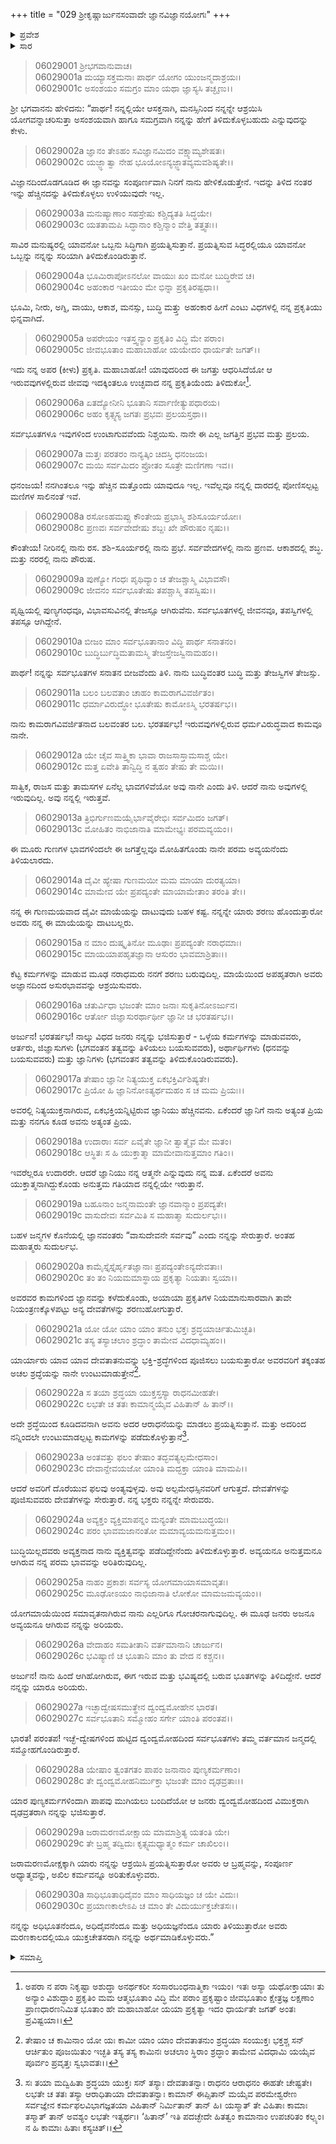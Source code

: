 +++
title = "029 ಶ್ರೀಕೃಷ್ಣಾರ್ಜುನಸಂವಾದೇ ಜ್ಞಾನವಿಜ್ಞಾನಯೋಗಃ"
+++

<details><summary>ಪ್ರವೇಶ</summary>


।।   ಓಂ ಓಂ ನಮೋ ನಾರಾಯಣಾಯ।।   ಶ್ರೀ ವೇದವ್ಯಾಸಾಯ ನಮಃ ।।

ಶ್ರೀ ಕೃಷ್ಣದ್ವೈಪಾಯನ ವೇದವ್ಯಾಸ ವಿರಚಿತ  

**ಶ್ರೀ ಮಹಾಭಾರತ**

**ಭೀಷ್ಮ ಪರ್ವ**

**ಭಗವದ್ಗೀತಾ ಪರ್ವ**

**ಅಧ್ಯಾಯ 29**

</details>

<details><summary>ಸಾರ</summary>



</details>


> 06029001 ಶ್ರೀಭಗವಾನುವಾಚ।   
06029001a ಮಯ್ಯಾಸಕ್ತಮನಾಃ ಪಾರ್ಥ ಯೋಗಂ ಯುಂಜನ್ಮದಾಶ್ರಯಃ।   
06029001c ಅಸಂಶಯಂ ಸಮಗ್ರಂ ಮಾಂ ಯಥಾ ಜ್ಞಾಸ್ಯಸಿ ತಚ್ಛೃಣು।।

ಶ್ರೀ ಭಗವಾನನು ಹೇಳಿದನು: “ಪಾರ್ಥ! ನನ್ನಲ್ಲಿಯೇ ಆಸಕ್ತನಾಗಿ, ಮನಸ್ಸಿನಿಂದ ನನ್ನನ್ನೇ ಆಶ್ರಯಿಸಿ ಯೋಗವನ್ನಾಚರಿಸುತ್ತಾ ಅಸಂಶಯವಾಗಿ ಹಾಗೂ ಸಮಗ್ರವಾಗಿ ನನ್ನನ್ನು ಹೇಗೆ ತಿಳಿದುಕೊಳ್ಳಬಹುದು ಎನ್ನುವುದನ್ನು ಕೇಳು.

> 06029002a ಜ್ಞಾನಂ ತೇಽಹಂ ಸವಿಜ್ಞಾನಮಿದಂ ವಕ್ಷ್ಯಾಮ್ಯಶೇಷತಃ।   
06029002c ಯಜ್ಜ್ಞಾತ್ವಾ ನೇಹ ಭೂಯೋಽನ್ಯಜ್ಜ್ಞಾತವ್ಯಮವಶಿಷ್ಯತೇ।।

ವಿಜ್ಞಾನದಿಂದೊಡಗೂಡಿದ ಈ ಜ್ಞಾನವನ್ನು ಸಂಪೂರ್ಣವಾಗಿ ನಿನಗೆ ನಾನು ಹೇಳಿಕೊಡುತ್ತೇನೆ. ಇದನ್ನು ತಿಳಿದ ನಂತರ ಇನ್ನು ಹೆಚ್ಚಿನದನ್ನು ತಿಳಿದುಕೊಳ್ಳಲು ಉಳಿಯುವುದೇ ಇಲ್ಲ.

> 06029003a ಮನುಷ್ಯಾಣಾಂ ಸಹಸ್ರೇಷು ಕಶ್ಚಿದ್ಯತತಿ ಸಿದ್ಧಯೇ।   
06029003c ಯತತಾಮಪಿ ಸಿದ್ಧಾನಾಂ ಕಶ್ಚಿನ್ಮಾಂ ವೇತ್ತಿ ತತ್ತ್ವತಃ।।

ಸಾವಿರ ಮನುಷ್ಯರಲ್ಲಿ ಯಾವನೋ ಒಬ್ಬನು ಸಿದ್ಧಿಗಾಗಿ ಪ್ರಯತ್ನಿಸುತ್ತಾನೆ. ಪ್ರಯತ್ನಿಸುವ ಸಿದ್ಧರಲ್ಲಿಯೂ ಯಾವನೋ ಒಬ್ಬನ್ನು ನನ್ನನ್ನು ಸರಿಯಾಗಿ ತಿಳಿದುಕೊಂಡಿರುತ್ತಾನೆ.

> 06029004a ಭೂಮಿರಾಪೋಽನಲೋ ವಾಯುಃ ಖಂ ಮನೋ ಬುದ್ಧಿರೇವ ಚ।   
06029004c ಅಹಂಕಾರ ಇತೀಯಂ ಮೇ ಭಿನ್ನಾ ಪ್ರಕೃತಿರಷ್ಟಧಾ।।

ಭೂಮಿ, ನೀರು, ಅಗ್ನಿ, ವಾಯು, ಆಕಾಶ, ಮನಸ್ಸು, ಬುದ್ಧಿ ಮತ್ತ್ತು ಅಹಂಕಾರ ಹೀಗೆ ಎಂಟು ವಿಧಗಳಲ್ಲಿ ನನ್ನ ಪ್ರಕೃತಿಯು ಭಿನ್ನವಾಗಿದೆ.

> 06029005a ಅಪರೇಯಂ ಇತಸ್ತ್ವನ್ಯಾಂ ಪ್ರಕೃತಿಂ ವಿದ್ಧಿ ಮೇ ಪರಾಂ।   
06029005c ಜೀವಭೂತಾಂ ಮಹಾಬಾಹೋ ಯಯೇದಂ ಧಾರ್ಯತೇ ಜಗತ್।।

ಇದು ನನ್ನ ಅಪರ (ಕೀಳು) ಪ್ರಕೃತಿ. ಮಹಾಬಾಹೋ! ಯಾವುದರಿಂದ ಈ ಜಗತ್ತು ಆಧರಿಸಿದೆಯೋ ಆ ಇರುವವುಗಳಲ್ಲಿರುವ ಜೀವವು ಇದಕ್ಕಿಂತಲೂ ಉಚ್ಛವಾದ ನನ್ನ ಪ್ರಕೃತಿಯೆಂದು ತಿಳಿದುಕೋ[^1].

> 06029006a ಏತದ್ಯೋನೀನಿ ಭೂತಾನಿ ಸರ್ವಾಣೀತ್ಯುಪಧಾರಯ।   
06029006c ಅಹಂ ಕೃತ್ಸ್ನಸ್ಯ ಜಗತಃ ಪ್ರಭವಃ ಪ್ರಲಯಸ್ತಥಾ।।

ಸರ್ವಭೂತಗಳೂ ಇವುಗಳಿಂದ ಉಂಟಾಗುವವೆಂದು ನಿಶ್ಚಯಿಸು. ನಾನೇ ಈ ಎಲ್ಲ ಜಗತ್ತಿನ ಪ್ರಭವ ಮತ್ತು ಪ್ರಲಯ.

> 06029007a ಮತ್ತಃ ಪರತರಂ ನಾನ್ಯತ್ಕಿಂ ಚಿದಸ್ತಿ ಧನಂಜಯ।   
06029007c ಮಯಿ ಸರ್ವಮಿದಂ ಪ್ರೋತಂ ಸೂತ್ರೇ ಮಣಿಗಣಾ ಇವ।।

ಧನಂಜಯ! ನನಗಿಂತಲೂ ಇನ್ನು ಹೆಚ್ಚಿನ ಮತ್ತೊಂದು ಯಾವುದೂ ಇಲ್ಲ. ಇವೆಲ್ಲವೂ ನನ್ನಲ್ಲಿ ದಾರದಲ್ಲಿ ಪೋಣಿಸಲ್ಪಟ್ಟ ಮಣಿಗಳ ಸಾಲಿನಂತೆ ಇವೆ.

> 06029008a ರಸೋಽಹಮಪ್ಸು ಕೌಂತೇಯ ಪ್ರಭಾಸ್ಮಿ ಶಶಿಸೂರ್ಯಯೋಃ।   
06029008c ಪ್ರಣವಃ ಸರ್ವವೇದೇಷು ಶಬ್ದಃ ಖೇ ಪೌರುಷಂ ನೃಷು।।

ಕೌಂತೇಯ! ನೀರಿನಲ್ಲಿ ನಾನು ರಸ. ಶಶಿ-ಸೂರ್ಯರಲ್ಲಿ ನಾನು ಪ್ರಭೆ. ಸರ್ವವೇದಗಳಲ್ಲಿ ನಾನು ಪ್ರಣವ. ಆಕಾಶದಲ್ಲಿ ಶಬ್ಧ. ಮತ್ತು ನರರಲ್ಲಿ ನಾನು ಪೌರುಷ.

> 06029009a ಪುಣ್ಯೋ ಗಂಧಃ ಪೃಥಿವ್ಯಾಂ ಚ ತೇಜಶ್ಚಾಸ್ಮಿ ವಿಭಾವಸೌ।   
06029009c ಜೀವನಂ ಸರ್ವಭೂತೇಷು ತಪಶ್ಚಾಸ್ಮಿ ತಪಸ್ವಿಷು।।

ಪೃಥ್ವಿಯಲ್ಲಿ ಪುಣ್ಯಗಂಧವೂ, ವಿಭಾವಸುವಿನಲ್ಲಿ ತೇಜಸ್ಸೂ ಆಗಿರುವೆನು. ಸರ್ವಭೂತಗಳಲ್ಲಿ ಜೀವನವೂ, ತಪಸ್ವಿಗಳಲ್ಲಿ ತಪಸ್ಸೂ ಆಗಿದ್ದೇನೆ.

> 06029010a ಬೀಜಂ ಮಾಂ ಸರ್ವಭೂತಾನಾಂ ವಿದ್ಧಿ ಪಾರ್ಥ ಸನಾತನಂ।   
06029010c ಬುದ್ಧಿರ್ಬುದ್ಧಿಮತಾಮಸ್ಮಿ ತೇಜಸ್ತೇಜಸ್ವಿನಾಮಹಂ।।

ಪಾರ್ಥ! ನನ್ನನ್ನು ಸರ್ವಭೂತಗಳ ಸನಾತನ ಬೀಜವೆಂದು ತಿಳಿ. ನಾನು ಬುದ್ಧಿವಂತರ ಬುದ್ಧಿ ಮತ್ತು ತೇಜಸ್ವಿಗಳ ತೇಜಸ್ಸು.

> 06029011a ಬಲಂ ಬಲವತಾಂ ಚಾಹಂ ಕಾಮರಾಗವಿವರ್ಜಿತಂ।   
06029011c ಧರ್ಮಾವಿರುದ್ಧೋ ಭೂತೇಷು ಕಾಮೋಽಸ್ಮಿ ಭರತರ್ಷಭ।।

ನಾನು ಕಾಮರಾಗವಿವರ್ಜಿತನಾದ ಬಲವಂತರ ಬಲ. ಭರತರ್ಷಭ! ಇರುವವುಗಳಲ್ಲಿರುವ ಧರ್ಮವಿರುದ್ಧವಾದ ಕಾಮವೂ ನಾನೇ.

> 06029012a ಯೇ ಚೈವ ಸಾತ್ತ್ವಿಕಾ ಭಾವಾ ರಾಜಸಾಸ್ತಾಮಸಾಶ್ಚ ಯೇ।   
06029012c ಮತ್ತ ಏವೇತಿ ತಾನ್ವಿದ್ಧಿ ನ ತ್ವಹಂ ತೇಷು ತೇ ಮಯಿ।।

ಸಾತ್ವಿಕ, ರಾಜಸ ಮತ್ತು ತಾಮಸಗಳ ಏನೆಲ್ಲ ಭಾವಗಳಿವೆಯೋ ಅವು ನಾನೇ ಎಂದು ತಿಳಿ. ಆದರೆ ನಾನು ಅವುಗಳಲ್ಲಿ ಇರುವುದಿಲ್ಲ. ಅವು ನನ್ನಲ್ಲಿ ಇರುತ್ತವೆ.

> 06029013a ತ್ರಿಭಿರ್ಗುಣಮಯೈರ್ಭಾವೈರೇಭಿಃ ಸರ್ವಮಿದಂ ಜಗತ್।   
06029013c ಮೋಹಿತಂ ನಾಭಿಜಾನಾತಿ ಮಾಮೇಭ್ಯಃ ಪರಮವ್ಯಯಂ।।

ಈ ಮೂರು ಗುಣಗಳ ಭಾವಗಳಿಂದಲೇ ಈ ಜಗತ್ತೆಲ್ಲವೂ ಮೋಹಿತಗೊಂಡು ನಾನೇ ಪರಮ ಅವ್ಯಯನೆಂದು ತಿಳಿಯಲಾರದು.

> 06029014a ದೈವೀ ಹ್ಯೇಷಾ ಗುಣಮಯೀ ಮಮ ಮಾಯಾ ದುರತ್ಯಯಾ।   
06029014c ಮಾಮೇವ ಯೇ ಪ್ರಪದ್ಯಂತೇ ಮಾಯಾಮೇತಾಂ ತರಂತಿ ತೇ।।

ನನ್ನ ಈ ಗುಣಮಯವಾದ ದೈವೀ ಮಾಯೆಯನ್ನು ದಾಟುವುದು ಬಹಳ ಕಷ್ಟ. ನನ್ನನ್ನೇ ಯಾರು ಶರಣು ಹೊಂದುತ್ತಾರೋ ಅವರು ನನ್ನ ಈ ಮಾಯೆಯನ್ನು ದಾಟಬಲ್ಲರು.

> 06029015a ನ ಮಾಂ ದುಷ್ಕೃತಿನೋ ಮೂಢಾಃ ಪ್ರಪದ್ಯಂತೇ ನರಾಧಮಾಃ।   
06029015c ಮಾಯಯಾಪಹೃತಜ್ಞಾನಾ ಆಸುರಂ ಭಾವಮಾಶ್ರಿತಾಃ।।

ಕೆಟ್ಟ ಕರ್ಮಗಳನ್ನು ಮಾಡುವ ಮೂಢ ನರಾಧಮರು ನನಗೆ ಶರಣು ಬರುವುದಿಲ್ಲ. ಮಾಯೆಯಿಂದ ಅಪಹೃತರಾಗಿ ಅವರು ಅಜ್ಞಾನದಿಂದ ಅಸುರಭಾವವನ್ನು ಆಶ್ರಯಿಸುವರು.

> 06029016a ಚತುರ್ವಿಧಾ ಭಜಂತೇ ಮಾಂ ಜನಾಃ ಸುಕೃತಿನೋಽರ್ಜುನ।   
06029016c ಆರ್ತೋ ಜಿಜ್ಞಾಸುರರ್ಥಾರ್ಥೀ ಜ್ಞಾನೀ ಚ ಭರತರ್ಷಭ।।

ಅರ್ಜುನ! ಭರತರ್ಷಭ! ನಾಲ್ಕು ವಿಧದ ಜನರು ನನ್ನನ್ನು ಭಜಿಸುತ್ತಾರೆ - ಒಳ್ಳೆಯ ಕರ್ಮಗಳನ್ನು ಮಾಡುವವರು, ಆರ್ತರು, ಜಿಜ್ಞಾಸುಗಳು (ಭಗವಂತನ ತತ್ವವನ್ನು ತಿಳಿಯಲು ಬಯಸುವವರು), ಅರ್ಥಾರ್ಥಿಗಳು (ಧನವನ್ನು ಬಯಸುವವರು) ಮತ್ತು ಜ್ಞಾನಿಗಳು (ಭಗವಂತನ ತತ್ವವನ್ನು ತಿಳಿದುಕೊಂಡಿರುವವರು).

> 06029017a ತೇಷಾಂ ಜ್ಞಾನೀ ನಿತ್ಯಯುಕ್ತ ಏಕಭಕ್ತಿರ್ವಿಶಿಷ್ಯತೇ।   
06029017c ಪ್ರಿಯೋ ಹಿ ಜ್ಞಾನಿನೋಽತ್ಯರ್ಥಮಹಂ ಸ ಚ ಮಮ ಪ್ರಿಯಃ।।

ಅವರಲ್ಲಿ ನಿತ್ಯಯುಕ್ತನಾಗಿರುವ, ಏಕಭಕ್ತಿಯನ್ನಿಟ್ಟಿರುವ ಜ್ಞಾನಿಯು ಹೆಚ್ಚಿನವನು. ಏಕೆಂದರೆ ಜ್ಞಾನಿಗೆ ನಾನು ಅತ್ಯಂತ ಪ್ರಿಯ ಮತ್ತು ನನಗೂ ಕೂಡ ಅವನು ಅತ್ಯಂತ ಪ್ರಿಯ.

> 06029018a ಉದಾರಾಃ ಸರ್ವ ಏವೈತೇ ಜ್ಞಾನೀ ತ್ವಾತ್ಮೈವ ಮೇ ಮತಂ।   
06029018c ಆಸ್ಥಿತಃ ಸ ಹಿ ಯುಕ್ತಾತ್ಮಾ ಮಾಮೇವಾನುತ್ತಮಾಂ ಗತಿಂ।।

ಇವರೆಲ್ಲರೂ ಉದಾರರೇ. ಆದರೆ ಜ್ಞಾನಿಯು ನನ್ನ ಆತ್ಮನೇ ಎನ್ನುವುದು ನನ್ನ ಮತ. ಏಕೆಂದರೆ ಅವನು ಯುಕ್ತಾತ್ಮನಾಗಿದ್ದುಕೊಂಡು ಅನುತ್ತಮ ಗತಿಯಾದ ನನ್ನಲ್ಲಿಯೇ ಇರುತ್ತಾನೆ.

> 06029019a ಬಹೂನಾಂ ಜನ್ಮನಾಮಂತೇ ಜ್ಞಾನವಾನ್ಮಾಂ ಪ್ರಪದ್ಯತೇ।   
06029019c ವಾಸುದೇವಃ ಸರ್ವಮಿತಿ ಸ ಮಹಾತ್ಮಾ ಸುದುರ್ಲಭಃ।।

ಬಹಳ ಜನ್ಮಗಳ ಕೊನೆಯಲ್ಲಿ ಜ್ಞಾನವಂತರು “ವಾಸುದೇವನೇ ಸರ್ವವು” ಎಂದು ನನ್ನನ್ನು ಸೇರುತ್ತಾರೆ. ಅಂತಹ ಮಹಾತ್ಮರು ಸುದುರ್ಲಭ.

> 06029020a ಕಾಮೈಸ್ತೈಸ್ತೈರ್ಹೃತಜ್ಞಾನಾಃ ಪ್ರಪದ್ಯಂತೇಽನ್ಯದೇವತಾಃ।   
06029020c ತಂ ತಂ ನಿಯಮಮಾಸ್ಥಾಯ ಪ್ರಕೃತ್ಯಾ ನಿಯತಾಃ ಸ್ವಯಾ।।

ಅವರವರ ಕಾಮಗಳಿಂದ ಜ್ಞಾನವನ್ನು ಕಳೆದುಕೊಂಡು, ಅಯಾಯಾ ಪ್ರಕೃತಿಗಳ ನಿಯಮಾನುಸಾರವಾಗಿ ತಾವೇ ನಿಯಂತ್ರಣಕ್ಕೊಳಪಟ್ಟು ಅನ್ಯ ದೇವತೆಗಳನ್ನು ಶರಣುಹೋಗುತ್ತಾರೆ.

> 06029021a ಯೋ ಯೋ ಯಾಂ ಯಾಂ ತನುಂ ಭಕ್ತಃ ಶ್ರದ್ಧಯಾರ್ಚಿತುಮಿಚ್ಛತಿ।   
06029021c ತಸ್ಯ ತಸ್ಯಾಚಲಾಂ ಶ್ರದ್ಧಾಂ ತಾಮೇವ ವಿದಧಾಮ್ಯಹಂ।।

ಯಾರ್ಯಾರು ಯಾವ ಯಾವ ದೇವತಾತನುವನ್ನು ಭಕ್ತಿ-ಶ್ರದ್ಧೆಗಳಿಂದ ಪೂಜಿಸಲು ಬಯಸುತ್ತಾರೋ ಅವರವರಿಗೆ ತಕ್ಕಂತಹ ಅಚಲ ಶ್ರದ್ಧೆಯನ್ನು ನಾನೇ ಉಂಟುಮಾಡುತ್ತೇನೆ[^2].

> 06029022a ಸ ತಯಾ ಶ್ರದ್ಧಯಾ ಯುಕ್ತಸ್ತಸ್ಯಾ ರಾಧನಮೀಹತೇ।   
06029022c ಲಭತೇ ಚ ತತಃ ಕಾಮಾನ್ಮಯೈವ ವಿಹಿತಾನ್ ಹಿ ತಾನ್।।

ಅದೇ ಶ್ರದ್ಧೆಯಿಂದ ಕೂಡಿದವನಾಗಿ ಅವನು ಅದರ ಆರಾಧನೆಯನ್ನು ಮಾಡಲು ಪ್ರಯತ್ನಿಸುತ್ತಾನೆ. ಮತ್ತು ಅದರಿಂದ ನನ್ನಿಂದಲೇ ಉಂಟುಮಾಡಲ್ಪಟ್ಟ ಕಾಮಗಳನ್ನು ಪಡೆದುಕೊಳ್ಳುತ್ತಾನೆ[^3].

> 06029023a ಅಂತವತ್ತು ಫಲಂ ತೇಷಾಂ ತದ್ಭವತ್ಯಲ್ಪಮೇಧಸಾಂ।   
06029023c ದೇವಾನ್ದೇವಯಜೋ ಯಾಂತಿ ಮದ್ಭಕ್ತಾ ಯಾಂತಿ ಮಾಮಪಿ।।

ಆದರೆ ಅವರಿಗೆ ದೊರೆಯುವ ಫಲವು ಅಂತ್ಯವುಳ್ಳವು. ಅವು ಅಲ್ಪಮೇಧಸ್ಸಿನವರಿಗೆ ಆಗುತ್ತದೆ. ದೇವತೆಗಳನ್ನು ಪೂಜಿಸುವವರು ದೇವತೆಗಳನ್ನು ಸೇರುತ್ತಾರೆ. ನನ್ನ ಭಕ್ತರು ನನ್ನನ್ನೇ ಸೇರುವರು.

> 06029024a ಅವ್ಯಕ್ತಂ ವ್ಯಕ್ತಿಮಾಪನ್ನಂ ಮನ್ಯಂತೇ ಮಾಮಬುದ್ಧಯಃ।   
06029024c ಪರಂ ಭಾವಮಜಾನಂತೋ ಮಮಾವ್ಯಯಮನುತ್ತಮಂ।।

ಬುದ್ಧಿಯಿಲ್ಲದವರು ಅವ್ಯಕ್ತನಾದ ನಾನು ವ್ಯಕ್ತಿತ್ವವನ್ನು ಪಡೆದಿದ್ದೇನೆಂದು ತಿಳಿದುಕೊಳ್ಳುತ್ತಾರೆ. ಅವ್ಯಯನೂ ಅನುತ್ತಮನೂ ಆಗಿರುವ ನನ್ನ ಪರಮ ಭಾವವನ್ನು ಅರಿತಿರುವುದಿಲ್ಲ.

> 06029025a ನಾಹಂ ಪ್ರಕಾಶಃ ಸರ್ವಸ್ಯ ಯೋಗಮಾಯಾಸಮಾವೃತಃ।   
06029025c ಮೂಢೋಽಯಂ ನಾಭಿಜಾನಾತಿ ಲೋಕೋ ಮಾಮಜಮವ್ಯಯಂ।।

ಯೋಗಮಾಯೆಯಿಂದ ಸಮಾವೃತನಾಗಿರುವ ನಾನು ಎಲ್ಲರಿಗೂ ಗೋಚರನಾಗುವುದಿಲ್ಲ. ಈ ಮೂಢ ಜನರು ಅಜನೂ ಅವ್ಯಯನೂ ಆಗಿರುವ ನನ್ನನ್ನು ಅರಿಯರು.

> 06029026a ವೇದಾಹಂ ಸಮತೀತಾನಿ ವರ್ತಮಾನಾನಿ ಚಾರ್ಜುನ।   
06029026c ಭವಿಷ್ಯಾಣಿ ಚ ಭೂತಾನಿ ಮಾಂ ತು ವೇದ ನ ಕಶ್ಚನ।।

ಅರ್ಜುನ! ನಾನು ಹಿಂದೆ ಆಗಿಹೋಗಿರುವ, ಈಗ ಇರುವ ಮತ್ತು ಭವಿಷ್ಯದಲ್ಲಿ ಬರುವ ಭೂತಗಳನ್ನು ತಿಳಿದಿದ್ದೇನೆ. ಆದರೆ ನನ್ನನ್ನು ಯಾರೂ ಅರಿಯರು.

> 06029027a ಇಚ್ಛಾದ್ವೇಷಸಮುತ್ಥೇನ ದ್ವಂದ್ವಮೋಹೇನ ಭಾರತ।   
06029027c ಸರ್ವಭೂತಾನಿ ಸಮ್ಮೋಹಂ ಸರ್ಗೇ ಯಾಂತಿ ಪರಂತಪ।।

ಭಾರತ! ಪರಂತಪ! ಇಚ್ಛೆ-ದ್ವೇಷಗಳಿಂದ ಹುಟ್ಟಿದ ದ್ವಂದ್ವಮೋಹದಿಂದ ಸರ್ವಭೂತಗಳು ತಮ್ಮ ವರ್ತಮಾನ ಜನ್ಮದಲ್ಲಿ ಸಮ್ಮೋಹಗೊಂಡಿರುತ್ತಾರೆ.

> 06029028a ಯೇಷಾಂ ತ್ವಂತಗತಂ ಪಾಪಂ ಜನಾನಾಂ ಪುಣ್ಯಕರ್ಮಣಾಂ।   
06029028c ತೇ ದ್ವಂದ್ವಮೋಹನಿರ್ಮುಕ್ತಾ ಭಜಂತೇ ಮಾಂ ದೃಢವ್ರತಾಃ।।

ಯಾರ ಪುಣ್ಯಕರ್ಮಗಳಿಂದಾಗಿ ಪಾಪವು ಮುಗಿಯಲು ಬಂದಿದೆಯೋ ಆ ಜನರು ದ್ವಂದ್ವಮೋಹದಿಂದ ವಿಮುಕ್ತರಾಗಿ ದೃಢವ್ರತರಾಗಿ ನನ್ನನ್ನು ಭಜಿಸುತ್ತಾರೆ.

> 06029029a ಜರಾಮರಣಮೋಕ್ಷಾಯ ಮಾಮಾಶ್ರಿತ್ಯ ಯತಂತಿ ಯೇ।   
06029029c ತೇ ಬ್ರಹ್ಮ ತದ್ವಿದುಃ ಕೃತ್ಸ್ನಮಧ್ಯಾತ್ಮಂ ಕರ್ಮ ಚಾಖಿಲಂ।।

ಜರಾಮರಣಮೋಕ್ಷಕ್ಕಾಗಿ ಯಾರು ನನ್ನನ್ನು ಆಶ್ರಯಿಸಿ ಪ್ರಯತ್ನಿಸುತ್ತಾರೋ ಅವರು ಆ ಬ್ರಹ್ಮವನ್ನು, ಸಂಪೂರ್ಣ ಅಧ್ಯಾತ್ಮವನ್ನು, ಅಖಿಲ ಕರ್ಮವನ್ನೂ ಅರಿತುಕೊಳ್ಳುವರು.

> 06029030a ಸಾಧಿಭೂತಾಧಿದೈವಂ ಮಾಂ ಸಾಧಿಯಜ್ಞಂ ಚ ಯೇ ವಿದುಃ।   
06029030c ಪ್ರಯಾಣಕಾಲೇಽಪಿ ಚ ಮಾಂ ತೇ ವಿದುರ್ಯುಕ್ತಚೇತಸಃ।।

ನನ್ನನ್ನು ಅಧಿಭೂತನೆಂದೂ, ಅಧಿದೈವನೆಂದೂ ಮತ್ತು ಅಧಿಯಜ್ಞನೆಂದೂ ಯಾರು ತಿಳಿಯುತ್ತಾರೋ ಅವರು ಮರಣಕಾಲದಲ್ಲಿಯೂ ಯುಕ್ತಚೇತಸರಾಗಿ ನನ್ನನ್ನು ಅರ್ಥಮಾಡಿಕೊಳ್ಳುವರು.”

<details><summary>ಸಮಾಪ್ತಿ</summary>


ಇತಿ ಶ್ರೀ ಮಹಾಭಾರತೇ ಭೀಷ್ಮ ಪರ್ವಣಿ ಭಗವದ್ಗೀತಾ ಪರ್ವಣಿ ಶ್ರೀಮದ್ಭಗವದ್ಗೀತಾಸೂಪನಿಷತ್ಸು ಬ್ರಹ್ಮವಿದ್ಯಾಯಾಂ ಯೋಗಶಾಸ್ತ್ರೇ ಶ್ರೀಕೃಷ್ಣಾರ್ಜುನಸಂವಾದೇ ಜ್ಞಾನವಿಜ್ಞಾನಯೋಗೋ ನಾಮ ಸಪ್ತಮೋಽಧ್ಯಾಯಃ।।   
ಇದು ಶ್ರೀ ಮಹಾಭಾರತದಲ್ಲಿ ಭೀಷ್ಮ ಪರ್ವದಲ್ಲಿ ಭಗವದ್ಗೀತಾ ಪರ್ವದಲ್ಲಿ ಶ್ರೀಮದ್ಭಗವದ್ಗೀತಾ ಉಪನಿಷತ್ತಿನಲ್ಲಿ ಬ್ರಹ್ಮವಿದ್ಯೆಯ ಯೋಗಶಾಸ್ತ್ರದಲ್ಲಿ ಶ್ರೀಕೃಷ್ಣಾರ್ಜುನಸಂವಾದದಲ್ಲಿ ಜ್ಞಾನವಿಜ್ಞಾನಯೋಗವೆಂಬ ಏಳನೇ ಅಧ್ಯಾಯವು.  
ಭೀಷ್ಮ ಪರ್ವಣಿ ಏಕೋನತ್ರಿಂಶೋಽಧ್ಯಾಯಃ।।  
ಭೀಷ್ಮ ಪರ್ವದಲ್ಲಿ ಇಪ್ಪತ್ತೊಂಭತ್ತನೇ ಅಧ್ಯಾಯವು.


</details>

[^1]: ಅಪರಾ ನ ಪರಾ ನಿಕೃಷ್ಟಾ ಅಶುದ್ಧಾ ಅನರ್ಥಕರೀ ಸಂಸಾರಬಂಧನಾತ್ಮಿಕಾ ಇಯಂ। ಇತಃ ಅಸ್ಯಾ ಯಥೋಕ್ತಾಯಾಃ ತು ಅನ್ಯಾಂ ವಿಶುದ್ಧಾಂ ಪ್ರಕೃತಿಂ ಮಮ ಆತ್ಮಭೂತಾಂ ವಿದ್ಧಿ ಮೇ ಪರಾಂ ಪ್ರಕೃಷ್ಟಾಂ ಜೀವಭೂತಾಂ ಕ್ಷೇತ್ರಜ್ಞ ಲಕ್ಷಣಾಂ ಪ್ರಾಣಧಾರಣನಿಮಿತ ಭೂತಾಂ ಹೇ ಮಹಾಬಾಹೋ ಯಯಾ ಪ್ರಕೃತ್ಯಾ ಇದಂ ಧಾರ್ಯತೇ ಜಗತ್ ಅಂತಃ ಪ್ರವಿಷ್ಟಯಾ।।

[^2]: ತೇಷಾಂ ಚ ಕಾಮಿನಾಂ ಯೋ ಯಃ ಕಾಮೀ ಯಾಂ ಯಾಂ ದೇವತಾತನುಂ ಶ್ರದ್ಧಯಾ ಸಂಯುಕ್ತಃ ಭಕ್ತಶ್ಚ ಸನ್ ಆರ್ಚಿತುಂ ಪೂಜಯಿತುಂ ಇಚ್ಛತಿ ತಸ್ಯ ತಸ್ಯ ಕಾಮಿನಃ ಅಚಲಾಂ ಸ್ಥಿರಾಂ ಶ್ರದ್ಧಾಂ ತಾಮೇವ ವಿದಧಾಮಿ ಯಯೈವ ಪೂರ್ವಂ ಪ್ರವೃತ್ತಃ ಸ್ವಭಾವತಃ।।

[^3]: ಸಃ ತಯಾ ಮದ್ವಿಹಿತಾ ಶ್ರದ್ಧಯಾ ಯುಕ್ತಃ ಸನ್ ತಸ್ಯಾಃ ದೇವತಾತನ್ವಾಃ ರಾಧನಂ ಆರಾಧನಂ ಈಹತೇ ಚೇಷ್ಟತೇ। ಲಭತೇ ಚ ತತಃ ತಸ್ಯಾ ಆರಾಧಿತಾಯಾ ದೇವತಾತನ್ವಾಃ ಕಾಮಾನ್ ಈಪ್ಸಿತಾನ್ ಮಯೈವ ಪರಮೇಶ್ವರೇಣ ಸರ್ವಜ್ಞೇನ ಕರ್ಮಫಲವಿಭಾಗಜ್ಞತಯಾ ವಿಹಿತಾನ್ ನಿರ್ಮಿತಾನ್ ತಾನ್ ಹಿ। ಯಸ್ಮಾತ್ ತೇ ವಿಹಿತಾಃ ಕಾಮಾಃ ತಸ್ಮಾತ್ ತಾನ್ ಅವಶ್ಯಂ ಲಭತೇ ಇತ್ಯರ್ಥಃ। ‘ಹಿತಾನ್’ ಇತಿ ಪದಚ್ಛೇದೇ ಹಿತತ್ವಂ ಕಾಮಾನಾಂ ಉಪಚರಿತಂ ಕಲ್ಪ್ಯಂ। ನ ಹಿ ಕಾಮಾಃ ಹಿತಾಃ ಕಸ್ಯಚಿತ್।।


